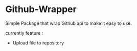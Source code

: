 # Github-Wrapper
Simple Package that wrap Github api to make it easy to use.

currently feature :
- Upload file to repository
